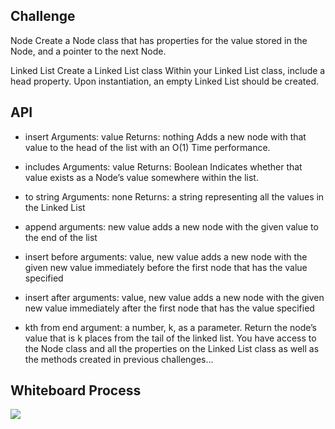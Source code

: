 

## Challenge
Node Create a Node class that has properties for the value stored in the Node, and a pointer to the next Node.

Linked List Create a Linked List class Within your Linked List class, include a head property. Upon instantiation, an empty Linked List should be created.

## API
* insert Arguments: value Returns: nothing Adds a new node with that value to the head of the list with an O(1) Time performance.

* includes Arguments: value Returns: Boolean Indicates whether that value exists as a Node’s value somewhere within the list.

* to string Arguments: none Returns: a string representing all the values in the Linked List

* append arguments: new value adds a new node with the given value to the end of the list

* insert before arguments: value, new value adds a new node with the given new value immediately before the first node that has the value specified

* insert after arguments: value, new value adds a new node with the given new value immediately after the first node that has the value specified

* kth from end argument: a number, k, as a parameter. Return the node’s value that is k places from the tail of the linked list. You have access to the Node class and all the properties on the Linked List class as well as the methods created in previous challenges...

## Whiteboard Process
<img src="/home/alaa/asac/data-structures-and-algorithms/javascript/linked-list/challenge7.png"/>

